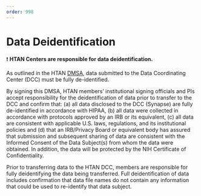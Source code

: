 ```yaml
---
order: 998
---
```


# Data Deidentification

:exclamation: **HTAN Centers are responsible for data deidentification.**

As outlined in the HTAN [DMSA](https://docs.google.com/document/d/1RPFm9MBJv8DjZmYZyIv0jbjtNJ8fnwGjYDjlK4lL4nc/edit#heading=h.gjdgxs), data submitted to the Data Coordinating Center (DCC) must be fully de-identified.

By signing this DMSA, HTAN members’ institutional signing officials and PIs accept responsibility for the deidentification of data prior to transfer to the DCC and confirm that: (a) all data disclosed to the DCC (Synapse) are fully de-identified in accordance with HIPAA, (b) all data were collected in accordance with protocols approved by an IRB or its equivalent, (c) all data are consistent with applicable U.S. laws, regulations, and its institutional policies and (d) that an IRB/Privacy Board or equivalent body has assured that submission and subsequent sharing of data are consistent with the Informed Consent of the Data Subject(s) from whom the data were obtained. In addition, the data will be protected by the NIH Certificate of Confidentiality.

Prior to transferring data to the HTAN DCC, members are responsible for fully deidentifying the data being transferred. Full deidentification of data includes confirmation that data file names do not contain any information that could be used to re-identify that data subject. 


